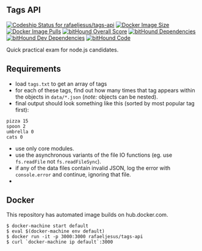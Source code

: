 ## Tags API

[ ![Codeship Status for rafaeljesus/tags-api](https://codeship.com/projects/fbd54500-9f70-0133-87e5-3206c6610001/status?branch=master)](https://codeship.com/projects/127890)
[![Docker Image Size](https://img.shields.io/imagelayers/image-size/rafaeljesus/tags-api/latest.svg)](https://hub.docker.com/r/rafaeljesus/tags-api/)
[![Docker Image Pulls](https://img.shields.io/docker/pulls/rafaeljesus/tags-api.svg)](https://hub.docker.com/r/rafaeljesus/tags-api/)
[![bitHound Overall Score](https://www.bithound.io/github/rafaeljesus/tags-api/badges/score.svg)](https://www.bithound.io/github/rafaeljesus/tags-api)
[![bitHound Dependencies](https://www.bithound.io/github/rafaeljesus/tags-api/badges/dependencies.svg)](https://www.bithound.io/github/rafaeljesus/tags-api/master/dependencies/npm)
[![bitHound Dev Dependencies](https://www.bithound.io/github/rafaeljesus/tags-api/badges/devDependencies.svg)](https://www.bithound.io/github/rafaeljesus/tags-api/master/dependencies/npm)
[![bitHound Code](https://www.bithound.io/github/rafaeljesus/tags-api/badges/code.svg)](https://www.bithound.io/github/rafaeljesus/tags-api)

Quick practical exam for node.js candidates.

## Requirements

- load `tags.txt` to get an array of tags
- for each of these tags, find out how many times that tag appears within the objects in `data/*.json` (_note:_ objects can be nested).
- final output should look something like this (sorted by most popular tag first):

```
pizza 15
spoon 2
umbrella 0
cats 0
```

- use only core modules.
- use the asynchronous variants of the file IO functions (eg. use `fs.readFile` not `fs.readFileSync`).
- if any of the data files contain invalid JSON, log the error with `console.error` and continue, ignoring that file.
- 
## Docker

This repository has automated image builds on hub.docker.com.
```
$ docker-machine start default
$ eval $(docker-machine env default)
$ docker run -it -p 3000:3000 rafaeljesus/tags-api
$ curl `docker-machine ip default`:3000
```
